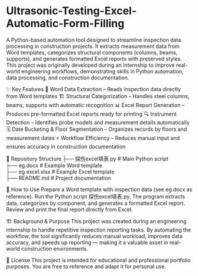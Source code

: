 # Ultrasonic-Testing-Excel-Automatic-Form-Filling
A Python-based automation tool designed to streamline inspection data processing in construction projects.
It extracts measurement data from Word templates, categorizes structural components (columns, beams, supports), and generates formatted Excel reports with preserved styles.
This project was originally developed during an internship to improve real-world engineering workflows, demonstrating skills in Python automation, data processing, and construction documentation.

✨ Key Features
📄 Word Data Extraction – Reads inspection data directly from Word templates
🏗️ Structural Categorization – Handles steel columns, beams, supports with automatic recognition
📊 Excel Report Generation – Produces pre-formatted Excel reports ready for printing
🔍 Instrument Detection – Identifies probe models and measurement details automatically
🗓️ Date Bucketing & Floor Segmentation – Organizes records by floors and measurement dates
⚡ Workflow Efficiency – Reduces manual input and ensures accuracy in construction documentation

📂 Repository Structure
├── 探伤excel填表.py       # Main Python script  
├── eg.docx               # Example Word template  
├── eg excel.xlsx           # Example Excel template  
├── README.md             # Project documentation  

🚀 How to Use
Prepare a Word template with inspection data (see eg.docx as reference).
Run the Python script 探伤excel填表.py.
The program extracts data, categorizes by component, and generates a formatted Excel report.
Review and print the final report directly from Excel.

🏗️ Background & Purpose
This project was created during an engineering internship to handle repetitive inspection reporting tasks.
By automating the workflow, the tool significantly reduces manual workload, improves data accuracy, and speeds up reporting — making it a valuable asset in real-world construction environments.

📜 License
This project is intended for educational and professional portfolio purposes.
You are free to reference and adapt it for personal use.
